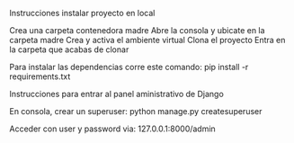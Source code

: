 Instrucciones instalar proyecto en local

Crea una carpeta contenedora madre
Abre la consola y ubicate en la carpeta madre
Crea y activa el ambiente virtual
Clona el proyecto
Entra en la carpeta que acabas de clonar

Para instalar las dependencias corre este comando:
pip install -r requirements.txt

Instrucciones para entrar al panel aministrativo de Django

En consola, crear un superuser:
python manage.py createsuperuser

Acceder con user y password via:
127.0.0.1:8000/admin

